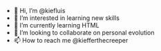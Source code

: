 - 👋 Hi, I’m @kiefluis
- 👀 I’m interested in learning new skills
- 🌱 I’m currently learning HTML
- 💞️ I’m looking to collaborate on personal evolution
- 📫 How to reach me @kiefferthecreeper

<!---
kiefluis/kiefluis is a ✨ special ✨ repository because its `README.md` (this file) appears on your GitHub profile.
You can click the Preview link to take a look at your changes.
--->
